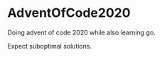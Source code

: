 # AdventOfCode2020

Doing advent of code 2020 while also learning go.

Expect suboptimal solutions.
